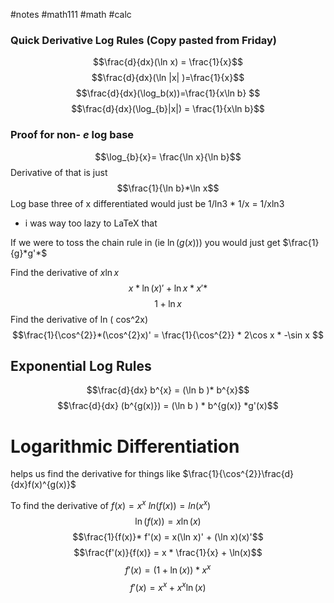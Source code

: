 #notes #math111 #math #calc



### Quick Derivative Log Rules (Copy pasted from Friday)
$$\frac{d}{dx}(\ln x) = \frac{1}{x}$$
$$\frac{d}{dx}(\ln |x| )=\frac{1}{x}$$
$$\frac{d}{dx}(\log_b(x))=\frac{1}{x\ln b} $$
$$\frac{d}{dx}(\log_{b}|x|) = \frac{1}{x\ln b}$$


### Proof for non- $e$ log base

$$\log_{b}{x}= \frac{\ln x}{\ln b}$$
Derivative of that is just $$\frac{1}{\ln b}*\ln x$$
Log base three of x differentiated would just be 1/ln3 * 1/x  = 1/xln3
- i was way too lazy to LaTeX that

If we were to toss the chain rule in (ie $\ln(g(x))$) you would just get $\frac{1}{g}*g'*$

Find the derivative of $x\ln x$
$$x *\ln(x)' + \ln x * x'*$$
$$1 + \ln x $$
Find the derivative of ln ( cos^2x)
$$\frac{1}{\cos^{2}}*(\cos^{2}x)' = \frac{1}{\cos^{2}} * 2\cos x * -\sin x $$

## Exponential Log Rules

$$\frac{d}{dx} b^{x} = (\ln b )* b^{x}$$
$$\frac{d}{dx} (b^{g(x)}) = (\ln b ) * b^{g(x)} *g'(x)$$

# Logarithmic Differentiation
helps us find the derivative for things like $\frac{1}{\cos^{2}}\frac{d}{dx}f(x)^{g(x)}$

To find the derivative of $f(x) = x^{x}$
$ln(f(x)) = ln(x^{x})$
$$\ln(f(x)) = x\ln(x)$$
$$\frac{1}{f(x)}* f'(x) = x(\ln x)' + (\ln x)(x)'$$
$$\frac{f'(x)}{f(x)} = x * \frac{1}{x} + \ln(x)$$
$$f'(x) =  ( 1 + \ln(x) )*x^x$$
$$f'(x) =x^x+x^x\ln(x)$$
